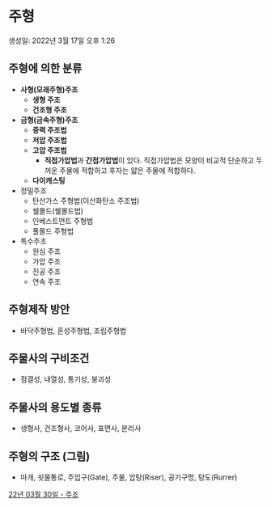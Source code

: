 # 주형

생성일: 2022년 3월 17일 오후 1:26

## 주형에 의한 분류

- **사형(모래주형)주조**
    - **생형 주조**
    - **건조형 주조**
- **금형(금속주형)주조**
    - **증력 주조법**
    - **저압 주조법**
    - **고압 주조법**
        - **직접가압법**과 **간접가압법**이 있다. 직접가압법은 모양이 비교적 단순하고 두꺼운 주물에 적합하고 후자는 얇은 주물에 적합하다.
    - **다이캐스팅**
- 정밀주조
    - 탄산가스 주형법(이산화탄소 주조법)
    - 쉘몰드(쉘몰드법)
    - 인베스트먼트 주형법
    - 풀몰드 주형법
- 특수주조
    - 원심 주조
    - 가압 주조
    - 진공 주조
    - 연속 주조

## 주형제작 방안

- 바닥주형법, 혼성주형법, 조립주형법

## 주물사의 구비조건

- 점결성, 내열성, 통기성, 붕괴성

## **주물사의 용도별 종류**

- 생형사, 건조형사, 코어사, 표면사, 분리사

## 주형의 구조 (그림)

- 마개, 쇳물통로, 주입구(Gate), 주물, 압탕(Riser), 공기구멍, 탕도(Rurrer)

[22년 03월 30일 - 주조](22%E1%84%82%E1%85%A7%E1%86%AB%2003%E1%84%8B%E1%85%AF%E1%86%AF%2030%E1%84%8B%E1%85%B5%E1%86%AF%20-%20%E1%84%8C%E1%85%AE%E1%84%8C%E1%85%A9%205333b1d3ee27475b9eaf8bc6501fb15c.md)